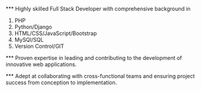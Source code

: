 <p>*** Highly skilled Full Stack Developer with comprehensive background in</p>
<ol>
  <li>PHP</li>
  <li>Python/Django</li>
  <li>HTML/CSS/JavaScript/Bootstrap</li>
  <li>MySQl/SQL</li>
  <li>Version Control/GIT</li>
</ol>
<p>*** Proven expertise in leading and contributing to the development of innovative web applications.</p> 
<p>*** Adept at collaborating with cross-functional teams and ensuring project success from conception to implementation.</p>
